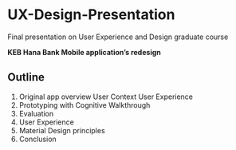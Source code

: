 # UX-Design-Presentation
Final presentation on User Experience and Design graduate course

**KEB Hana Bank
Mobile application’s redesign**


## Outline

1. Original app overview
  User Context
  User Experience
2. Prototyping with Cognitive Walkthrough
3. Evaluation
4. User Experience
5. Material Design principles
6. Conclusion
